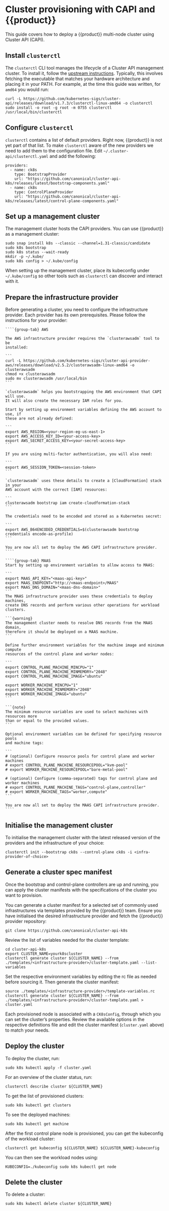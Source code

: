 # Cluster provisioning with CAPI and {{product}}

This guide covers how to deploy a {{product}} multi-node cluster
using Cluster API (CAPI).

## Install `clusterctl`

The `clusterctl` CLI tool manages the lifecycle of a Cluster API management
cluster. To install it, follow the [upstream instructions]. Typically, this
involves fetching the executable that matches your hardware architecture and
placing it in your PATH. For example, at the time this guide was written,
for `amd64` you would run:

```
curl -L https://github.com/kubernetes-sigs/cluster-api/releases/download/v1.7.3/clusterctl-linux-amd64 -o clusterctl
sudo install -o root -g root -m 0755 clusterctl /usr/local/bin/clusterctl
```

## Configure `clusterctl`

`clusterctl` contains a list of default providers. Right now, {{product}} is 
not yet part of that list. To make `clusterctl` aware of the new
providers we need to add them to the configuration
file. Edit `~/.cluster-api/clusterctl.yaml` and add the following:

```
providers:
  - name: ck8s
    type: BootstrapProvider
    url: "https://github.com/canonical/cluster-api-k8s/releases/latest/bootstrap-components.yaml"
  - name: ck8s
    type: ControlPlaneProvider
    url: "https://github.com/canonical/cluster-api-k8s/releases/latest/control-plane-components.yaml"
```

## Set up a management cluster

The management cluster hosts the CAPI providers. You can use {{product}} as a 
management cluster:

```
sudo snap install k8s --classic --channel=1.31-classic/candidate
sudo k8s bootstrap
sudo k8s status --wait-ready
mkdir -p ~/.kube/
sudo k8s config > ~/.kube/config
```

When setting up the management cluster, place its kubeconfig under
`~/.kube/config` so other tools such as `clusterctl` can discover and interact
with it.

## Prepare the infrastructure provider

Before generating a cluster, you need to configure the infrastructure provider.
Each provider has its own prerequisites. Please follow the instructions
for your provider:

`````{tabs}
````{group-tab} AWS

The AWS infrastructure provider requires the `clusterawsadm` tool to be
installed:

```
curl -L https://github.com/kubernetes-sigs/cluster-api-provider-aws/releases/download/v2.5.2/clusterawsadm-linux-amd64 -o clusterawsadm
chmod +x clusterawsadm
sudo mv clusterawsadm /usr/local/bin
```

`clusterawsadm` helps you bootstrapping the AWS environment that CAPI will use.
It will also create the necessary IAM roles for you.

Start by setting up environment variables defining the AWS account to use, if
these are not already defined:

```
export AWS_REGION=<your-region-eg-us-east-1>
export AWS_ACCESS_KEY_ID=<your-access-key>
export AWS_SECRET_ACCESS_KEY=<your-secret-access-key>
```

If you are using multi-factor authentication, you will also need:

```
export AWS_SESSION_TOKEN=<session-token>
```

`clusterawsadm` uses these details to create a [CloudFormation] stack in your
AWS account with the correct [IAM] resources:

```
clusterawsadm bootstrap iam create-cloudformation-stack
```

The credentials need to be encoded and stored as a Kubernetes secret:

```
export AWS_B64ENCODED_CREDENTIALS=$(clusterawsadm bootstrap credentials encode-as-profile)
```

You are now all set to deploy the AWS CAPI infrastructure provider.
````

````{group-tab} MAAS
Start by setting up environment variables to allow access to MAAS:

```
export MAAS_API_KEY="<maas-api-key>"
export MAAS_ENDPOINT="http://<maas-endpoint>/MAAS"
export MAAS_DNS_DOMAIN="<maas-dns-domain>"
```
The MAAS infrastructure provider uses these credentials to deploy machines,
create DNS records and perform various other operations for workload clusters.

```{warning}
The management cluster needs to resolve DNS records from the MAAS domain, 
therefore it should be deployed on a MAAS machine.
```

Define further environment variables for the machine image and minimum compute
resources of the control plane and worker nodes:

```
export CONTROL_PLANE_MACHINE_MINCPU="1"
export CONTROL_PLANE_MACHINE_MINMEMORY="2048"
export CONTROL_PLANE_MACHINE_IMAGE="ubuntu"

export WORKER_MACHINE_MINCPU="1"
export WORKER_MACHINE_MINMEMORY="2048"
export WORKER_MACHINE_IMAGE="ubuntu"
```

```{note}
The minimum resource variables are used to select machines with resources more
than or equal to the provided values.
```

Optional environment variables can be defined for specifying resource pools
and machine tags:

```
# (optional) Configure resource pools for control plane and worker machines
# export CONTROL_PLANE_MACHINE_RESOURCEPOOL="kvm-pool"
# export WORKER_MACHINE_RESOURCEPOOL="bare-metal-pool"

# (optional) Configure (comma-separated) tags for control plane and worker machines
# export CONTROL_PLANE_MACHINE_TAGS="control-plane,controller"
# export WORKER_MACHINE_TAGS="worker,compute"
```

You are now all set to deploy the MAAS CAPI infrastructure provider.
````
`````

## Initialise the management cluster

To initialise the management cluster with the latest released version of the
providers and the infrastructure of your choice:

```
clusterctl init --bootstrap ck8s --control-plane ck8s -i <infra-provider-of-choice>
```

## Generate a cluster spec manifest

Once the bootstrap and control-plane controllers are up and running, you can
apply the cluster manifests with the specifications of the cluster you want to
provision.

You can generate a cluster manifest for a selected set of commonly used
infrastructures via templates provided by the {{product}} team.
Ensure you have initialised the desired infrastructure provider and fetch
the {{product}} provider repository:

```
git clone https://github.com/canonical/cluster-api-k8s
```

Review the list of variables needed for the cluster template:

```
cd cluster-api-k8s
export CLUSTER_NAME=yourk8scluster
clusterctl generate cluster ${CLUSTER_NAME} --from ./templates/<infrastructure-provider>/cluster-template.yaml --list-variables
```

Set the respective environment variables by editing the rc file as needed
before sourcing it. Then generate the cluster manifest:

```
source ./templates/<infrastructure-provider>/template-variables.rc
clusterctl generate cluster ${CLUSTER_NAME} --from ./templates/<infrastructure-provider>/cluster-template.yaml > cluster.yaml
```

Each provisioned node is associated with a `CK8sConfig`, through which you can
set the cluster’s properties. Review the available options in the respective
definitions file and edit the cluster manifest (`cluster.yaml` above) to match
your needs.

## Deploy the cluster

To deploy the cluster, run:

```
sudo k8s kubectl apply -f cluster.yaml
```

For an overview of the cluster status, run:

```
clusterctl describe cluster ${CLUSTER_NAME}
```

To get the list of provisioned clusters:

```
sudo k8s kubectl get clusters
```

To see the deployed machines:

```
sudo k8s kubectl get machine
```

After the first control plane node is provisioned, you can get the kubeconfig
of the workload cluster:

```
clusterctl get kubeconfig ${CLUSTER_NAME} ${CLUSTER_NAME}-kubeconfig
```

You can then see the workload nodes using:

```
KUBECONFIG=./kubeconfig sudo k8s kubectl get node
```

## Delete the cluster

To delete a cluster:

```
sudo k8s kubectl delete cluster ${CLUSTER_NAME}
```

<!-- Links -->
[upstream instructions]: https://cluster-api.sigs.k8s.io/user/quick-start#install-clusterctl
[CloudFormation]: https://docs.aws.amazon.com/AWSCloudFormation/latest/UserGuide/Welcome.html
[IAM]: https://docs.aws.amazon.com/IAM/latest/UserGuide/id_roles.html
